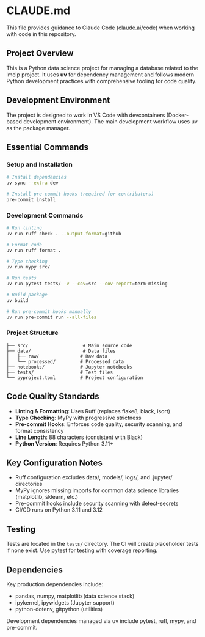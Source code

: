 # CLAUDE.md

This file provides guidance to Claude Code (claude.ai/code) when working with code in this repository.

## Project Overview

This is a Python data science project for managing a database related to the lmelp project. It uses **uv** for dependency management and follows modern Python development practices with comprehensive tooling for code quality.

## Development Environment

The project is designed to work in VS Code with devcontainers (Docker-based development environment). The main development workflow uses uv as the package manager.

## Essential Commands

### Setup and Installation
```bash
# Install dependencies
uv sync --extra dev

# Install pre-commit hooks (required for contributors)
pre-commit install
```

### Development Commands
```bash
# Run linting
uv run ruff check . --output-format=github

# Format code
uv run ruff format .

# Type checking
uv run mypy src/

# Run tests
uv run pytest tests/ -v --cov=src --cov-report=term-missing

# Build package
uv build

# Run pre-commit hooks manually
uv run pre-commit run --all-files
```

### Project Structure
```
├── src/                    # Main source code
├── data/                   # Data files
│   ├── raw/               # Raw data
│   └── processed/         # Processed data
├── notebooks/             # Jupyter notebooks
├── tests/                 # Test files
└── pyproject.toml         # Project configuration
```

## Code Quality Standards

- **Linting & Formatting**: Uses Ruff (replaces flake8, black, isort)
- **Type Checking**: MyPy with progressive strictness
- **Pre-commit Hooks**: Enforces code quality, security scanning, and format consistency
- **Line Length**: 88 characters (consistent with Black)
- **Python Version**: Requires Python 3.11+

## Key Configuration Notes

- Ruff configuration excludes data/, models/, logs/, and .jupyter/ directories
- MyPy ignores missing imports for common data science libraries (matplotlib, sklearn, etc.)
- Pre-commit hooks include security scanning with detect-secrets
- CI/CD runs on Python 3.11 and 3.12

## Testing

Tests are located in the `tests/` directory. The CI will create placeholder tests if none exist. Use pytest for testing with coverage reporting.

## Dependencies

Key production dependencies include:
- pandas, numpy, matplotlib (data science stack)
- ipykernel, ipywidgets (Jupyter support)
- python-dotenv, gitpython (utilities)

Development dependencies managed via uv include pytest, ruff, mypy, and pre-commit.
